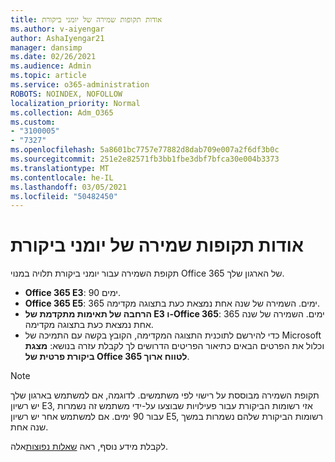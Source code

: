 ```yaml
---
title: אודות תקופות שמירה של יומני ביקורת
ms.author: v-aiyengar
author: AshaIyengar21
manager: dansimp
ms.date: 02/26/2021
ms.audience: Admin
ms.topic: article
ms.service: o365-administration
ROBOTS: NOINDEX, NOFOLLOW
localization_priority: Normal
ms.collection: Adm_O365
ms.custom:
- "3100005"
- "7327"
ms.openlocfilehash: 5a8601bc7757e77882d8dab709e007a2f6df3b0c
ms.sourcegitcommit: 251e2e82571fb3bb1fbe3dbf7bfca30e004b3373
ms.translationtype: MT
ms.contentlocale: he-IL
ms.lasthandoff: 03/05/2021
ms.locfileid: "50482450"
---
```

# <a name="about-audit-logs-retention-periods"></a>אודות תקופות שמירה של יומני ביקורת

תקופת השמירה עבור יומני ביקורת תלויה במנוי Office 365 של הארגון שלך.

- **Office 365 E3**: 90 ימים.
- **Office 365 E5**: 365 ימים. השמירה של שנה אחת נמצאת כעת בתצוגה מקדימה.
- **הרחבה של תאימות מתקדמת של E3 ו-Office 365**: 365 ימים. השמירה של שנה אחת נמצאת כעת בתצוגה מקדימה.
- כדי להירשם לתוכנית התצוגה המקדימה, הקובץ בקשה עם התמיכה של Microsoft וכלול את הפרטים הבאים כתיאור הפריטים הדרושים לך לקבלת עזרה בנושא: **מצגת ביקורת פרטית של Office 365 לטווח ארוך**.
> [!NOTE]
> תקופת השמירה מבוססת על רישוי לפי משתמשים. לדוגמה, אם למשתמש בארגון שלך יש רשיון E3, אזי רשומות הביקורת עבור פעילויות שבוצעו על-ידי משתמש זה נשמרות עבור 90 ימים. אם למשתמש אחר יש רשיון E5, רשומות הביקורת שלהם נשמרות במשך שנה אחת.

לקבלת מידע נוסף, ראה [שאלות נפוצות](https://go.microsoft.com/fwlink/?linkid=2115336)אלה.